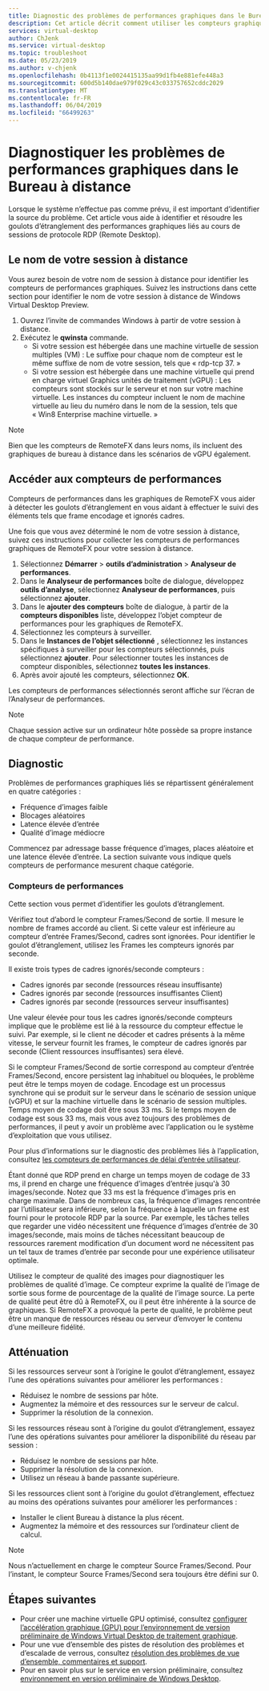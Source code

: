 ```yaml
---
title: Diagnostic des problèmes de performances graphiques dans le Bureau à distance - Azure
description: Cet article décrit comment utiliser les compteurs graphiques RemoteFX dans les sessions de protocole Bureau à distance pour diagnostiquer les problèmes de performances avec des graphiques dans un bureau virtuel Windows.
services: virtual-desktop
author: ChJenk
ms.service: virtual-desktop
ms.topic: troubleshoot
ms.date: 05/23/2019
ms.author: v-chjenk
ms.openlocfilehash: 0b4113f1e0024415135aa99d1fb4e881efe448a3
ms.sourcegitcommit: 600d5b140dae979f029c43c033757652cddc2029
ms.translationtype: MT
ms.contentlocale: fr-FR
ms.lasthandoff: 06/04/2019
ms.locfileid: "66499263"
---
```

# <a name="diagnose-graphics-performance-issues-in-remote-desktop"></a>Diagnostiquer les problèmes de performances graphiques dans le Bureau à distance

Lorsque le système n’effectue pas comme prévu, il est important d’identifier la source du problème. Cet article vous aide à identifier et résoudre les goulots d’étranglement des performances graphiques liés au cours de sessions de protocole RDP (Remote Desktop).

## <a name="find-your-remote-session-name"></a>Le nom de votre session à distance

Vous aurez besoin de votre nom de session à distance pour identifier les compteurs de performances graphiques. Suivez les instructions dans cette section pour identifier le nom de votre session à distance de Windows Virtual Desktop Preview.

1. Ouvrez l’invite de commandes Windows à partir de votre session à distance.
2. Exécutez le **qwinsta** commande.
    - Si votre session est hébergée dans une machine virtuelle de session multiples (VM) : Le suffixe pour chaque nom de compteur est le même suffixe de nom de votre session, tels que « rdp-tcp 37. »
    - Si votre session est hébergée dans une machine virtuelle qui prend en charge virtuel Graphics unités de traitement (vGPU) : Les compteurs sont stockés sur le serveur et non sur votre machine virtuelle. Les instances du compteur incluent le nom de machine virtuelle au lieu du numéro dans le nom de la session, tels que « Win8 Enterprise machine virtuelle. »

>[!NOTE]
> Bien que les compteurs de RemoteFX dans leurs noms, ils incluent des graphiques de bureau à distance dans les scénarios de vGPU également.

## <a name="access-performance-counters"></a>Accéder aux compteurs de performances

Compteurs de performances dans les graphiques de RemoteFX vous aider à détecter les goulots d’étranglement en vous aidant à effectuer le suivi des éléments tels que frame encodage et ignorés cadres.

Une fois que vous avez déterminé le nom de votre session à distance, suivez ces instructions pour collecter les compteurs de performances graphiques de RemoteFX pour votre session à distance.

1. Sélectionnez **Démarrer** > **outils d’administration** > **Analyseur de performances**.
2. Dans le **Analyseur de performances** boîte de dialogue, développez **outils d’analyse**, sélectionnez **Analyseur de performances**, puis sélectionnez **ajouter**.
3. Dans le **ajouter des compteurs** boîte de dialogue, à partir de la **compteurs disponibles** liste, développez l’objet compteur de performances pour les graphiques de RemoteFX.
4. Sélectionnez les compteurs à surveiller.
5. Dans le **Instances de l’objet sélectionné** , sélectionnez les instances spécifiques à surveiller pour les compteurs sélectionnés, puis sélectionnez **ajouter**. Pour sélectionner toutes les instances de compteur disponibles, sélectionnez **toutes les instances**.
6. Après avoir ajouté les compteurs, sélectionnez **OK**.

Les compteurs de performances sélectionnés seront affiche sur l’écran de l’Analyseur de performances.

>[!NOTE]
>Chaque session active sur un ordinateur hôte possède sa propre instance de chaque compteur de performance.

## <a name="diagnosis"></a>Diagnostic

Problèmes de performances graphiques liés se répartissent généralement en quatre catégories :

- Fréquence d’images faible
- Blocages aléatoires
- Latence élevée d’entrée
- Qualité d’image médiocre

Commencez par adressage basse fréquence d’images, places aléatoire et une latence élevée d’entrée. La section suivante vous indique quels compteurs de performance mesurent chaque catégorie.

### <a name="performance-counters"></a>Compteurs de performances

Cette section vous permet d’identifier les goulots d’étranglement.

Vérifiez tout d’abord le compteur Frames/Second de sortie. Il mesure le nombre de frames accordé au client. Si cette valeur est inférieure au compteur d’entrée Frames/Second, cadres sont ignorées. Pour identifier le goulot d’étranglement, utilisez les Frames les compteurs ignorés par seconde.

Il existe trois types de cadres ignorés/seconde compteurs :

- Cadres ignorés par seconde (ressources réseau insuffisante)
- Cadres ignorés par seconde (ressources insuffisantes Client)
- Cadres ignorés par seconde (ressources serveur insuffisantes)

Une valeur élevée pour tous les cadres ignorés/seconde compteurs implique que le problème est lié à la ressource du compteur effectue le suivi. Par exemple, si le client ne décoder et cadres présents à la même vitesse, le serveur fournit les frames, le compteur de cadres ignorés par seconde (Client ressources insuffisantes) sera élevé.

Si le compteur Frames/Second de sortie correspond au compteur d’entrée Frames/Second, encore persistent lag inhabituel ou bloquées, le problème peut être le temps moyen de codage. Encodage est un processus synchrone qui se produit sur le serveur dans le scénario de session unique (vGPU) et sur la machine virtuelle dans le scénario de session multiples. Temps moyen de codage doit être sous 33 ms. Si le temps moyen de codage est sous 33 ms, mais vous avez toujours des problèmes de performances, il peut y avoir un problème avec l’application ou le système d’exploitation que vous utilisez.

Pour plus d’informations sur le diagnostic des problèmes liés à l’application, consultez [les compteurs de performances de délai d’entrée utilisateur](https://docs.microsoft.com/windows-server/remote/remote-desktop-services/rds-rdsh-performance-counters).

Étant donné que RDP prend en charge un temps moyen de codage de 33 ms, il prend en charge une fréquence d’images d’entrée jusqu'à 30 images/seconde. Notez que 33 ms est la fréquence d’images pris en charge maximale. Dans de nombreux cas, la fréquence d’images rencontrée par l’utilisateur sera inférieure, selon la fréquence à laquelle un frame est fourni pour le protocole RDP par la source. Par exemple, les tâches telles que regarder une vidéo nécessitent une fréquence d’images d’entrée de 30 images/seconde, mais moins de tâches nécessitant beaucoup de ressources rarement modification d’un document word ne nécessitent pas un tel taux de trames d’entrée par seconde pour une expérience utilisateur optimale.

Utilisez le compteur de qualité des images pour diagnostiquer les problèmes de qualité d’image. Ce compteur exprime la qualité de l’image de sortie sous forme de pourcentage de la qualité de l’image source. La perte de qualité peut être dû à RemoteFX, ou il peut être inhérente à la source de graphiques. Si RemoteFX a provoqué la perte de qualité, le problème peut être un manque de ressources réseau ou serveur d’envoyer le contenu d’une meilleure fidélité.

## <a name="mitigation"></a>Atténuation

Si les ressources serveur sont à l’origine le goulot d’étranglement, essayez l’une des opérations suivantes pour améliorer les performances :

- Réduisez le nombre de sessions par hôte.
- Augmentez la mémoire et des ressources sur le serveur de calcul.
- Supprimer la résolution de la connexion.

Si les ressources réseau sont à l’origine du goulot d’étranglement, essayez l’une des opérations suivantes pour améliorer la disponibilité du réseau par session :

- Réduisez le nombre de sessions par hôte.
- Supprimer la résolution de la connexion.
- Utilisez un réseau à bande passante supérieure.

Si les ressources client sont à l’origine du goulot d’étranglement, effectuez au moins des opérations suivantes pour améliorer les performances :

- Installer le client Bureau à distance la plus récent.
- Augmentez la mémoire et des ressources sur l’ordinateur client de calcul.

> [!NOTE]
> Nous n’actuellement en charge le compteur Source Frames/Second. Pour l’instant, le compteur Source Frames/Second sera toujours être défini sur 0.

## <a name="next-steps"></a>Étapes suivantes

- Pour créer une machine virtuelle GPU optimisé, consultez [configurer l’accélération graphique (GPU) pour l’environnement de version préliminaire de Windows Virtual Desktop de traitement graphique](https://docs.microsoft.com/azure/virtual-desktop/configure-vm-gpu).
- Pour une vue d’ensemble des pistes de résolution des problèmes et d’escalade de verrous, consultez [résolution des problèmes de vue d’ensemble, commentaires et support](https://docs.microsoft.com/azure/virtual-desktop/troubleshoot-set-up-overview).
- Pour en savoir plus sur le service en version préliminaire, consultez [environnement en version préliminaire de Windows Desktop](https://docs.microsoft.com/azure/virtual-desktop/environment-setup).
